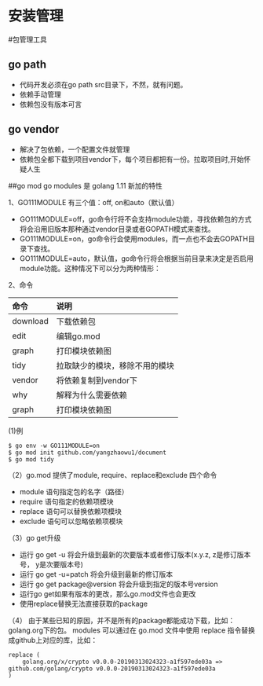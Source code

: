 # 安装管理
#包管理工具
## go path
- 代码开发必须在go path src目录下，不然，就有问题。
- 依赖手动管理
- 依赖包没有版本可言
## go vendor
- 解决了包依赖，一个配置文件就管理
- 依赖包全都下载到项目vendor下，每个项目都把有一份。拉取项目时,开始怀疑人生

##go mod
go modules 是 golang 1.11 新加的特性
 
 1、GO111MODULE 有三个值：off, on和auto（默认值）
- GO111MODULE=off，go命令行将不会支持module功能，寻找依赖包的方式将会沿用旧版本那种通过vendor目录或者GOPATH模式来查找。
- GO111MODULE=on，go命令行会使用modules，而一点也不会去GOPATH目录下查找。
- GO111MODULE=auto，默认值，go命令行将会根据当前目录来决定是否启用module功能。这种情况下可以分为两种情形：

 2、命令

| 命令 | 说明                 |
| :---- | :--------- |
| download  | 下载依赖包    |
| edit      | 编辑go.mod    |
| graph     | 打印模块依赖图    |
| tidy      | 拉取缺少的模块，移除不用的模块    |
| vendor    | 将依赖复制到vendor下     |
| why       | 解释为什么需要依赖    |
| graph     | 打印模块依赖图    |


(1)例
```
$ go env -w GO111MODULE=on
$ go mod init github.com/yangzhaowu1/document
$ go mod tidy
```

（2）go.mod 提供了module, require、replace和exclude 四个命令

- module 语句指定包的名字（路径）
- require 语句指定的依赖项模块
- replace 语句可以替换依赖项模块
- exclude 语句可以忽略依赖项模块

（3）go get升级
- 运行 go get -u 将会升级到最新的次要版本或者修订版本(x.y.z, z是修订版本号， y是次要版本号)
- 运行 go get -u=patch 将会升级到最新的修订版本
- 运行 go get package@version 将会升级到指定的版本号version
- 运行go get如果有版本的更改，那么go.mod文件也会更改
- 使用replace替换无法直接获取的package


（4） 由于某些已知的原因，并不是所有的package都能成功下载，比如：golang.org下的包。
modules 可以通过在 go.mod 文件中使用 replace 指令替换成github上对应的库，比如：

```
replace (
    golang.org/x/crypto v0.0.0-20190313024323-a1f597ede03a => github.com/golang/crypto v0.0.0-20190313024323-a1f597ede03a
)
```